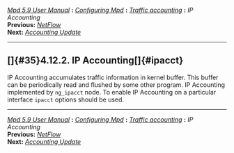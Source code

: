 [*Mpd 5.9 User Manual*](mpd.html) **:** [*Configuring Mpd*](mpd17.html)
**:** [*Traffic accounting*](mpd33.html) **:** *IP Accounting*\
**Previous:** [*NetFlow*](mpd34.html)\
**Next:** [*Accounting Update*](mpd36.html)

------------------------------------------------------------------------

## []{#35}4.12.2. IP Accounting[]{#ipacct}

IP Accounting accumulates traffic information in kernel buffer. This
buffer can be periodically read and flushed by some other program. IP
Accounting implemented by `ng_ipacct` node. To enable IP Accounting on a
particular interface `ipacct` options should be used.

------------------------------------------------------------------------

[*Mpd 5.9 User Manual*](mpd.html) **:** [*Configuring Mpd*](mpd17.html)
**:** [*Traffic accounting*](mpd33.html) **:** *IP Accounting*\
**Previous:** [*NetFlow*](mpd34.html)\
**Next:** [*Accounting Update*](mpd36.html)
